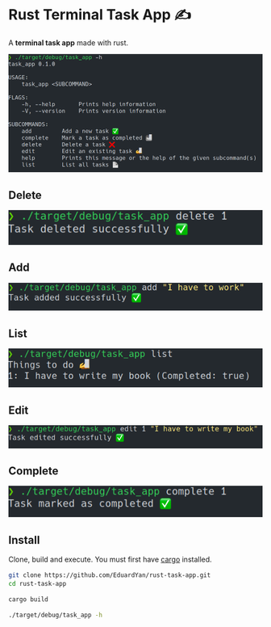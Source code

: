# Rust Terminal Task App ✍️

A **terminal task app** made with rust.

![screenshot1](./doc/screenshot1.png)

## Delete

![screenshot2](./doc/screenshot2.png)

## Add

![screenshot3](./doc/screenshot3.png)

## List

![screenshot4](./doc/screenshot4.png)

## Edit

![screenshot5](./doc/screenshot5.png)

## Complete

![screenshot6](./doc/screenshot6.png)

## Install

Clone, build and execute.
You must first have [cargo](https://doc.rust-lang.org/cargo/getting-started/installation.html) installed.

```bash
git clone https://github.com/EduardYan/rust-task-app.git
cd rust-task-app
```

```bash
cargo build
```

```bash
./target/debug/task_app -h
```

